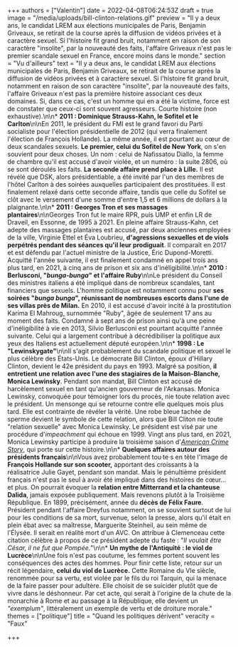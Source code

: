 +++
authors = ["Valentin"]
date = 2022-04-08T06:24:53Z
draft = true
image = "/media/uploads/bill-clinton-relations.gif"
preview = "Il y a deux ans, le candidat LREM aux élections municipales de Paris, Benjamin Griveaux, se retirait de la course après la diffusion de vidéos privées et à caractère sexuel. Si l'histoire fit grand bruit, notamment en raison de son caractère \"insolite\", par la nouveauté des faits, l'affaire Griveaux n'est pas le premier scandale sexuel en France, encore moins dans le monde."
section = "Vu d'ailleurs"
text = "Il y a deux ans, le candidat LREM aux élections municipales de Paris, Benjamin Griveaux, se retirait de la course après la diffusion de vidéos privées et à caractère sexuel. Si l'histoire fit grand bruit, notamment en raison de son caractère \"insolite\", par la nouveauté des faits, l'affaire Griveaux n'est pas la première histoire associant ces deux domaines. Si, dans ce cas, c'est un homme qui en a été la victime, force est de constater que ceux-ci sont souvent agresseurs. Courte histoire (non exhaustive).\n\n* **2011 : Dominique Strauss-Kahn, le Sofitel et le Carlton**\n\nEn 2011, le président du FMI est le grand favori du Parti socialiste pour l'élection présidentielle de 2012 (qui verra finalement l'élection de François Hollande). La même année, il est pourtant au cœur de deux scandales sexuels. **Le premier, celui du Sofitel de New York**, on s'en souvient pour deux choses. Un nom : celui de Nafissatou Diallo, la femme de chambre qu'il est accusé d'avoir violée, et un numéro : la suite 2806, où se sont déroulés les faits. **La seconde affaire prend place à Lille.** Il est révélé que DSK, alors présidentiable, a été invité par l'un des membres de l'hôtel Carlton à des soirées auxquelles participaient des prostituées. Il est finalement relaxé dans cette seconde affaire, tandis que celle du Sofitel se clôt avec le versement d'une somme d'entre 1,5 et 6 millions de dollars à la plaignante.\n\n* **2011 : Georges Tron et ses massages plantaires**\n\nGeorges Tron fut le maire RPR, puis UMP et enfin LR de Draveil, en Essonne, de 1995 à 2021. En pleine affaire Strauss-Kahn, cet adepte des massages plantaires est accusé, par deux anciennes employées de la ville, Virginie Ettel et Éva Loubrieu, **d'agressions sexuelles et de viols perpétrés pendant des séances qu'il leur prodiguait**. Il comparaît en 2017 et est défendu par l'actuel ministre de la Justice, Éric Dupond-Moretti. Acquitté l'année suivante, il est finalement condamné en appel trois ans plus tard, en 2021, à cinq ans de prison et six ans d'inéligibilité.\n\n* **2010 : Berlusconi, \"_bunga-bunga_\" et l'affaire Ruby**\n\nLe président du Conseil des ministres italiens a été impliqué dans de nombreux scandales, tant financiers que sexuels. L'homme politique est notamment connu pour **ses soirées \"_bunga bunga_\", réunissant de nombreuses escorts dans l'une de ses villas près de Milan.** En 2010, il est accusé d'avoir incité à la prostitution Karima El Mahroug, surnommée \"Ruby\", âgée de seulement 17 ans au moment des faits. Condamné à sept ans de prison ainsi qu'à une peine d'inéligibilité à vie en 2013, Silvio Berlusconi est pourtant acquitté l'année suivante. Celui qui a largement contribué à décrédibiliser la politique aux yeux des Italiens est actuellement député européen.\n\n* **1998 : Le \"Lewinskygate\"**\n\nIl s'agit probablement du scandale politique et sexuel le plus célèbre des États-Unis. Le démocrate Bill Clinton, époux d'Hillary Clinton, devient le 42e président du pays en 1993. Malgré sa position, **il entretient une relation avec l'une des stagiaires de la Maison-Blanche, Monica Lewinsky**. Pendant son mandat, Bill Clinton est accusé de harcèlement sexuel en tant qu'ancien gouverneur de l'Arkansas. Monica Lewinsky, convoquée pour témoigner lors du procès, nie toute relation avec le président. Un mensonge qui se retourne contre elle quelques mois plus tard. Elle est contrainte de révéler la vérité. Une robe bleue tachée de sperme devient le symbole de cette relation, alors que Bill Cliton nie toute \"relation sexuelle\" avec Monica Lewinsky. Le président est visé par une procédure d'_impeachment_ qui échoue en 1999. Vingt ans plus tard, en 2021, Monica Lewinsky participe à produire la troisième saison d'[_American Crime Story_](https://www.imdb.com/title/tt2788432/), qui porte sur cette histoire.\n\n* **Quelques affaires autour des présidents français**\n\nVous avez probablement tou·te·s en tête l'image de **François Hollande sur son scooter,** apportant des croissants à la réalisatrice Julie Gayet, pendant son mandat. Mais le pénultième président français n'est pas le seul à avoir été impliqué dans des histoires de cœur... et plus. On pourrait évoquer la **relation entre Mitterrand et la chanteuse Dalida**, jamais exposée publiquement. Mais revenons plutôt à la Troisième République. En 1899, précisément, année du **décès de Félix Faure**. Président pendant l'affaire Dreyfus notamment, on se souvient surtout de lui pour les conditions de sa mort, survenue, selon la presse, alors qu'il était en plein ébat avec sa maîtresse, Marguerite Steinheil, au sein même de l'Élysée. Il serait en réalité mort d'un AVC. On attribue à Clemenceau cette citation célèbre à propos de ce président adepte du faste : \"_Il voulait être César, il ne fut que Pompée._\"\n\n* **Un mythe de l'Antiquité : le viol de Lucrèce**\n\nUne fois n'est pas coutume, les femmes portent souvent les conséquences des actes des hommes. Pour finir cette liste, retour sur un récit légendaire, **celui du viol de Lucrèce.** Cette Romaine du VIe siècle, renommée pour sa vertu, est violée par le fils du roi Tarquin, qui la menace de la faire passer pour adultère. Elle choisit de se suicider plutôt que de vivre dans le déshonneur. Par cet acte, qui serait à l'origine de la chute de la monarchie à Rome et au passage à la République, elle devient un _\"exemplum\"_, littéralement un exemple de vertu et de droiture morale."
themes = ["politique"]
title = "Quand les politiques dérivent"
veracity = "Faux"

+++
